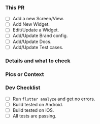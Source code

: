 ### This PR

- [ ] Add a new Screen/View.
- [ ] Add New Widget.
- [ ] Edit/Update a Widget.
- [ ] Add/Update Brand config.
- [ ] Add/Update Docs.
- [ ] Add/Update Test cases.

### Details and what to check

<!--Provide a detailed description of your changes.-->

### Pics or Context

<!--Provide pictures of the content being added/modified-->

### Dev Checklist

- [ ] Run `flutter analyze` and get no errors.
- [ ] Build tested on Android.
- [ ] Build tested on iOS.
- [ ] All tests are passing.
